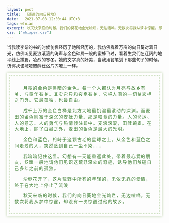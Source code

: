 ```yaml
---
layout: post
title:  《遥远的向日葵地》
date:   2021-07-08 12:00:44 UTC+8
tags: wfnian
excerpt: 秋天快来临的时候，我们的葵花地金光灿烂，无边喧哗。无数次将我从梦中惊醒，却没有一次惊醒过他的故乡。
css: ["whisper.css"]
---
```


<p class="pp">当我读李娟的书的时候仿佛经历了她所经历的，我仿佛看着万亩的向日葵对着日光，仿佛听见麦浪滚滚的涛声与金色碎屑一般的蜜蜂飞过，看着生灵们在辽阔的地平线上撒野，凌烈的寒冬，她的文字真的好美，当我用铅笔划下那些句子的时候，仿佛我也随她酣醉在这片大地上一样。</p>

<section style="box-shadow: #bcd1a9 0px 0px 8px;padding: 8px;">
    <section style="border-width: 1px; border-style: dashed; border-color: #accc96;padding: 15px ">
        <p style="color: #3e7f33;letter-spacing: 2px; text-align: left;text-indent:2em">
            月亮的金色是黑暗的金色。每一个人都认为月亮与故乡有关，与童年有关。其实它只和夜晚有关，它把人间的一切依恋拒之门外。它最孤独，也最自由。
        </p>
        <p style="color: #3e7f33;letter-spacing: 2px; text-align: left;text-indent:2em">
            成千上万的金色白桦是北方大地最饥渴最激动的深渊。而麦田的金色则富于深沉的安抚力量。那是粮食的力量。人的命运、人的意志、人的勇气与热情倾注其中。麦浪滚滚，田畦蜿蜒。在大地上，除了白昼之外，麦田的金色是最大的光明。
        </p>
        <p style="color: #3e7f33;letter-spacing: 2px; text-align: left;text-indent:2em">
            金色和蓝色，相峙于这颗古老的星球之上。从金色和蓝色之间走过的人，突然感到自己一尘不染……
        </p>
        <p style="color: #3e7f33;letter-spacing: 2px; text-align: left;text-indent:2em">
            我暗暗记住这里。幻想有一天能重返此处，带着最心爱的朋友，炫耀一般地请他们见识这荒野深处的奇迹，诱导他们触碰自己多年之前的孤独。
        </p>
        <p style="color: #3e7f33;letter-spacing: 2px; text-align: left;text-indent:2em">
            沙枣花开了，这片荒野中所有的年轻的，无依无靠的爱情，终于在大地上停止了流浪
        </p>
        <p style="color: #3e7f33;letter-spacing: 2px; text-align: left;text-indent:2em">
            秋天来临的时候，我们的向日葵地金光灿烂，无边喧哗。无数次将我从梦中惊醒，却没有一次惊醒过他的故乡。
        </p>
    </section>
</section>